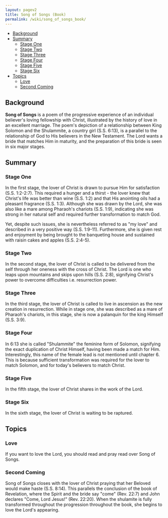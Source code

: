 ```yaml
---
layout: pagev2
title: Song of Songs (Book)
permalink: /wiki/song_of_songs_book/
---
```

- [Background](#background)
- [Summary](#summary)
  - [Stage One](#stage-one)
  - [Stage Two](#stage-two)
  - [Stage Three](#stage-three)
  - [Stage Four](#stage-four)
  - [Stage Five](#stage-five)
  - [Stage Six](#stage-six)
- [Topics](#topics)
  - [Love](#love)
  - [Second Coming](#second-coming)

## Background

**Song of Songs** is a poem of the progressive experience of an individual believer's loving fellowship with Christ, illustrated by the history of love in an excellent marriage. The poem's depiction of a relationship between King Solomon and the Shulammite, a country girl (S.S. 6:13), is a parallel to the relationship of God to His believers in the New Testament. The Lord wants a bride that matches Him in maturity, and the preparation of this bride is seen in six major stages. 

## Summary

### Stage One

In the first stage, the lover of Christ is drawn to pursue Him for satisfaction (S.S. 1:2-2:7). This required a hunger and a thirst - the lover knew that Christ's life was better than wine (S.S. 1:2) and that His anointing oils had a pleasant fragrance (S.S. 1:3). Although she was drawn by the Lord, she was also like a mare among Pharaoh's chariots (S.S. 1:9), indicating she was strong in her natural self and required further transformation to match God. 

Yet, despite such issues, she is nevertheless referred to as "my love" and described in a very positive way (S.S. 1:9-11). Furthermore, she is given rest and enjoyment by being brought to the banqueting house and sustained with raisin cakes and apples (S.S. 2:4-5).

### Stage Two

In the second stage, the lover of Christ is called to be delivered from the self through her oneness with the cross of Christ. The Lord is one who leaps upon mountains and skips upon hills (S.S. 2:8), signifying Christ's power to overcome difficulties i.e. resurrection power. 

### Stage Three

In the third stage, the lover of Christ is called to live in ascension as the new creation in resurrection. While in stage one, she was described as a mare of Pharaoh's chariots, in this stage, she is now a palanquin for the king Himself (S.S. 3:9). 

### Stage Four

In 6:13 she is called "Shulammite" the feminine form of Solomon, signifying the exact duplication of Christ Himself, having been made a match for Him. Interestingly, this name of the female lead is not mentioned until chapter 6. This is because sufficient transformation was required for the lover to match Solomon, and for today's believers to match Christ.

### Stage Five

In the fifth stage, the lover of Christ shares in the work of the Lord.

### Stage Six

In the sixth stage, the lover of Christ is waiting to be raptured. 

## Topics

### Love

If you want to love the Lord, you should read and pray read over Song of Songs.

### Second Coming

Song of Songs closes with the lover of Christ praying that her Beloved would make haste (S.S. 8:14). This parallels the conclusion of the book of Revelation, where the Spirit and the bride say "come" (Rev. 22:7) and John declares "Come, Lord Jesus!" (Rev. 22:20). When the shulamite is fully transformed throughout the progression throughout the book, she begins to love the Lord's appearing.